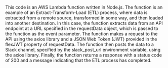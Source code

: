This code is an AWS Lambda function written in Node.js. The function is an example of an Extract-Transform-Load (ETL) process, where data is extracted from a remote source, transformed in some way, and then loaded into another destination. In this case, the function extracts data from an API endpoint at a URL specified in the requestData object, which is passed to the function as the event parameter. The function makes a request to the API using the axios library and a JSON Web Token (JWT) provided in the flexJWT property of requestData. The function then posts the data to a Slack channel, specified by the slack_post_url environment variable, using the axios library. Finally, the function returns a response with a status code of 200 and a message indicating that the ETL process has completed.
